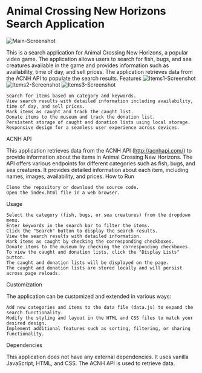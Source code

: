 # Animal Crossing New Horizons Search Application
![Main-Screenshot](https://github.com/Autumn-S/FrontEndProject/assets/130795003/336feea6-f145-4297-876f-25f0eab73b3f)

This is a search application for Animal Crossing New Horizons, a popular video game. The application allows users to search for fish, bugs, and sea creatures available in the game and provides information such as availability, time of day, and sell prices. The application retrieves data from the ACNH API to populate the search results.
Features
![Items1-Screenshot](https://github.com/Autumn-S/FrontEndProject/assets/130795003/7baf97be-7ad5-4297-8f1b-cffae3a1ff63)
![Items2-Screenshot](https://github.com/Autumn-S/FrontEndProject/assets/130795003/ad01f06d-eac8-4909-ab4c-2851d47cef7b)
![Items3-Screenshot](https://github.com/Autumn-S/FrontEndProject/assets/130795003/e03a5e46-0ca3-4d3b-995e-4ee3292896bc)

    Search for items based on category and keywords.
    View search results with detailed information including availability, time of day, and sell prices.
    Mark items as caught and track the caught list.
    Donate items to the museum and track the donation list.
    Persistent storage of caught and donation lists using local storage.
    Responsive design for a seamless user experience across devices.

ACNH API

This application retrieves data from the ACNH API (http://acnhapi.com/) to provide information about the items in Animal Crossing New Horizons. The API offers various endpoints for different categories such as fish, bugs, and sea creatures. It provides detailed information about each item, including names, images, availability, and prices.
How to Run

    Clone the repository or download the source code.
    Open the index.html file in a web browser.

Usage

    Select the category (fish, bugs, or sea creatures) from the dropdown menu.
    Enter keywords in the search bar to filter the items.
    Click the "Search" button to display the search results.
    View the search results with detailed information.
    Mark items as caught by checking the corresponding checkboxes.
    Donate items to the museum by checking the corresponding checkboxes.
    To view the caught and donation lists, click the "Display Lists" button.
    The caught and donation lists will be displayed on the page.
    The caught and donation lists are stored locally and will persist across page reloads.

Customization

The application can be customized and extended in various ways:

    Add new categories and items to the data file (data.js) to expand the search functionality.
    Modify the styling and layout in the HTML and CSS files to match your desired design.
    Implement additional features such as sorting, filtering, or sharing functionality.

Dependencies

This application does not have any external dependencies. It uses vanilla JavaScript, HTML, and CSS. The ACNH API is used to retrieve data.


